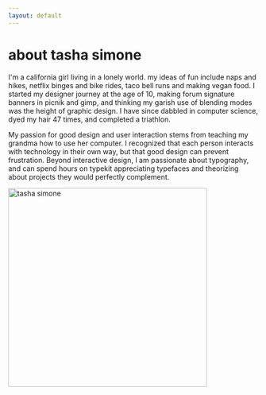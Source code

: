 ```yaml
---
layout: default
---
```


# about tasha simone

I'm a california girl living in a lonely world. my ideas of fun include naps and hikes, netflix binges and bike rides, taco bell runs and making vegan food. I started my designer journey at the age of 10, making forum signature banners in picnik and gimp, and thinking my garish use of blending modes was the height of graphic design. I have since dabbled in computer science, dyed my hair 47 times, and completed a triathlon. 

My passion for good design and user interaction stems from teaching my grandma how to use her computer. I recognized that each person interacts with technology in their own way, but that good design can prevent frustration. Beyond interactive design, I am passionate about typography, and can spend hours on typekit appreciating typefaces and theorizing about projects they would perfectly complement.

<img src="{{site.baseurl}}/assets/tasha-simone-portrait.jpg" alt="tasha simone" width="400"/>